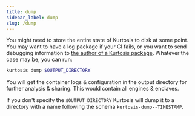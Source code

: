 ```yaml
---
title: dump
sidebar_label: dump
slug: /dump
---
```


You might need to store the entire state of Kurtosis to disk at some point. You may want to have a log package if your CI fails, or you want to send debugging information to [the author of a Kurtosis package][packages-reference]. Whatever the case may be, you can run:

```bash
kurtosis dump $OUTPUT_DIRECTORY
```
You will get the container logs & configuration in the output directory for further analysis & sharing. This would contain all engines & enclaves.

If you don't specify the `$OUTPUT_DIRECTORY` Kurtosis will dump it to a directory with a name following the schema `kurtosis-dump--TIMESTAMP`.

<!-------------------- ONLY LINKS BELOW THIS POINT ----------------------->
[packages-reference]: ../advanced-concepts/packages.md
